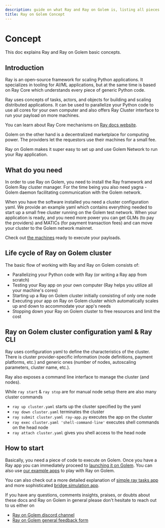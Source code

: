 ```yaml
---
description: guide on what Ray and Ray on Golem is, listing all pieces needed to use them 
title: Ray on Golem Concept
---
```


# Concept
This doc explains Ray and Ray on Golem basic concepts.

## Introduction

Ray is an open-source framework for scaling Python applications. 
It specializes in tooling for AI/ML applications, but at the same time is based on Ray Core which understands every piece of generic Python code.

Ray uses concepts of tasks, actors, and objects for building and scaling distributed applications.
It can be used to parallelize your Python code to use all cores for your own computer and also offers Ray Cluster interface to run your payload on more machines.

You can learn about Ray Core mechanisms on [Ray docs website](https://docs.ray.io/en/latest/ray-core/walkthrough.html).

Golem on the other hand is a decentralized marketplace for computing power. The providers let the requestors use their machines for a small fee.

Ray on Golem makes it super easy to set up and use Golem Network to run your Ray application.

## What do you need

In order to use Ray on Golem, you need to install the Ray framework and Golem Ray cluster manager.
For the time being you also need yagna - Golem daemon facilitating communication with the Golem network.

When you have the software installed you need a cluster configuration yaml. We provide an example yaml which contains everything needed to start up a small free cluster running on the Golem test network.
When your application is ready, and you need more power you can get GLMs (to pay the providers) and MATICs (for payment transaction fees) and can move your cluster to the Golem network mainnet.

Check out [the machines](https://stats.golem.network/network/providers/online) ready to execute your payloads.

## Life cycle of Ray on Golem cluster

The basic flow of working with Ray and Ray on Golem consists of:

- Parallelizing your Python code with Ray (or writing a Ray app from scratch)
- Testing your Ray app on your own computer (Ray helps you utilize all your machine's cores)
- Starting up a Ray on Golem cluster initially consisting of only one node
- Executing your app on Ray on Golem cluster which automatically scales up and down to accommodate your app's needs
- Stopping down your Ray on Golem cluster to free resources and limit the cost

## Ray on Golem cluster configuration yaml & Ray CLI

Ray uses configuration yaml to define the characteristics of the cluster.
There is cluster provider-specific information (node definitions, payment platforms, etc.) and generic ones (number of nodes, autoscaling parameters, cluster name, etc.).

Ray also exposes a command line interface to manage the cluster (and nodes).

While `ray start` & `ray stop` are for manual node setup there are also many cluster commands
- `ray up cluster.yaml` starts up the cluster specified by the yaml
- `ray down cluster.yaml` terminates the cluster
- `ray submit cluster.yaml ray-app.py` executes the app on the cluster
- `ray exec cluster.yaml 'shell-command-line'` executes shell commands on the head node
- `ray attach cluster.yaml` gives you shell access to the head node

## How to start

Basically, you need a piece of code to execute on Golem. Once you have a Ray app you can immediately proceed to [launching it on Golem](/docs/creators/ray/setup-tutorial).
You can also use [our example apps](https://github.com/golemfactory/golem-ray/tree/mateusz/docs/examples) to play with Ray on Golem. 

You can also check out a more detailed explanation of [simple ray tasks app](/docs/creators/ray/basic-ray-tasks-usage-tutorial) and more sophisticated [bridge simulation app](/docs/creators/ray/practical-bridge-simulation-tutorial).

If you have any questions, comments insights, praises, or doubts about these docs and Ray on Golem in general please don't hesitate to reach out to us either on
- [Ray on Golem discord channel](https://discord.com/channels/684703559954333727/1136986696907505775)
- [Ray on Golem general feedback form](TODO)


